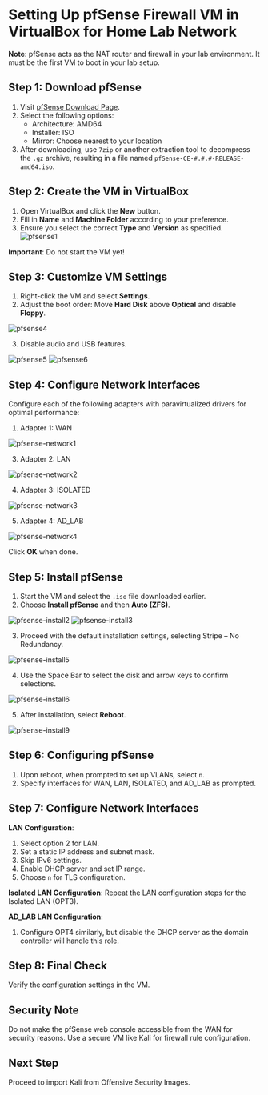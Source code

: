 
# Setting Up pfSense Firewall VM in VirtualBox for Home Lab Network

**Note**: pfSense acts as the NAT router and firewall in your lab environment. It must be the first VM to boot in your lab setup.

## Step 1: Download pfSense
1. Visit [pfSense Download Page](https://www.pfsense.org/download/).
2. Select the following options:
   - Architecture: AMD64
   - Installer: ISO
   - Mirror: Choose nearest to your location
3. After downloading, use `7zip` or another extraction tool to decompress the `.gz` archive, resulting in a file named `pfSense-CE-#.#.#-RELEASE-amd64.iso`.

## Step 2: Create the VM in VirtualBox
1. Open VirtualBox and click the **New** button.
2. Fill in **Name** and **Machine Folder** according to your preference.
3. Ensure you select the correct **Type** and **Version** as specified.
![pfsense1](https://github.com/mjohansona2/Home-Lab/assets/6199686/7b734ade-b72c-4d6f-9056-b1a2a1cd301f)

**Important**: Do not start the VM yet!

## Step 3: Customize VM Settings
1. Right-click the VM and select **Settings**.
2. Adjust the boot order: Move **Hard Disk** above **Optical** and disable **Floppy**.

![pfsense4](https://github.com/mjohansona2/Home-Lab/assets/6199686/62333ffb-991d-4b4e-8663-a4f1eb28f773)

3. Disable audio and USB features.

![pfsense5](https://github.com/mjohansona2/Home-Lab/assets/6199686/f19bfba9-1f8b-436b-8672-27687974d144) ![pfsense6](https://github.com/mjohansona2/Home-Lab/assets/6199686/e3c1adc6-8b8e-4c04-88f8-12f73db0aef8)


## Step 4: Configure Network Interfaces
Configure each of the following adapters with paravirtualized drivers for optimal performance:
1. Adapter 1: WAN

![pfsense-network1](https://github.com/mjohansona2/Home-Lab/assets/6199686/b8f94894-e18e-400c-8161-19fd38482d42)

3. Adapter 2: LAN

![pfsense-network2](https://github.com/mjohansona2/Home-Lab/assets/6199686/51f64483-c461-4b24-b474-549ef4b50ff6)

4. Adapter 3: ISOLATED

![pfsense-network3](https://github.com/mjohansona2/Home-Lab/assets/6199686/fe6cf908-98b9-4b96-bb46-b0dc5ed0eb2c)

5. Adapter 4: AD_LAB

![pfsense-network4](https://github.com/mjohansona2/Home-Lab/assets/6199686/84960fdc-cbcb-4c87-8b22-537c989cf4d5)

Click **OK** when done.

## Step 5: Install pfSense
1. Start the VM and select the `.iso` file downloaded earlier.
2. Choose **Install pfSense** and then **Auto (ZFS)**.

![pfsense-install2](https://github.com/mjohansona2/Home-Lab/assets/6199686/428d1a64-4465-45a8-aceb-977ddef91725)
![pfsense-install3](https://github.com/mjohansona2/Home-Lab/assets/6199686/219d94ba-2d24-4108-8c60-6ef839837dbb)

3. Proceed with the default installation settings, selecting Stripe – No Redundancy.

![pfsense-install5](https://github.com/mjohansona2/Home-Lab/assets/6199686/5636f52f-6274-4acf-98a0-28694c695be8)


4. Use the Space Bar to select the disk and arrow keys to confirm selections.

![pfsense-install6](https://github.com/mjohansona2/Home-Lab/assets/6199686/8265ea8f-eff3-482b-a718-86637b0c2352)

5. After installation, select **Reboot**.

![pfsense-install9](https://github.com/mjohansona2/Home-Lab/assets/6199686/6d10a215-d754-497b-bb06-32b0ae110138)

## Step 6: Configuring pfSense
1. Upon reboot, when prompted to set up VLANs, select `n`.
2. Specify interfaces for WAN, LAN, ISOLATED, and AD_LAB as prompted.

## Step 7: Configure Network Interfaces
**LAN Configuration**:
1. Select option 2 for LAN.
2. Set a static IP address and subnet mask.
3. Skip IPv6 settings.
4. Enable DHCP server and set IP range.
5. Choose `n` for TLS configuration.

**Isolated LAN Configuration**:
Repeat the LAN configuration steps for the Isolated LAN (OPT3).

**AD_LAB LAN Configuration**:
1. Configure OPT4 similarly, but disable the DHCP server as the domain controller will handle this role.

## Step 8: Final Check
Verify the configuration settings in the VM.

## Security Note
Do not make the pfSense web console accessible from the WAN for security reasons. Use a secure VM like Kali for firewall rule configuration.

## Next Step
Proceed to import Kali from Offensive Security Images.
